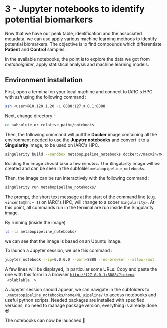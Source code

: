 # 3 - Jupyter notebooks to identify potential biomarkers

Now that we have our peak table, identification and the associated metadata, we can use apply various machine learning methods to identify potential biomarkers. The objective is to find compounds which differentiate __Patient__ and __Control__ samples.

In the available notebooks, the point is to explore the data we got from _metaboigniter_, apply statistical analysis and machine learning models.


## Environment installation

First, open a terminal on your local machine and connect to IARC's HPC with _ssh_ using the following command :
```bash
ssh <user>@10.120.1.20 -L 8888:127.0.0.1:8888
```

Next, change directory :

```bash
cd <absolute_or_relative_path>/notebooks
```

Then, the following command will pull the __Docker__ image containing all the environment needed to use the __Jupyter notebooks__ and convert it to a __Singularity__ image, to be used on IARC's HPC.
```bash
singularity build --sandbox metabopipeline_notebooks docker://maxvin/metabopipeline_notebooks:latest
```
Building the image should take a few minutes. The Singularity image will be created and can be seen in the subfolder <code>metabopipeline_notebooks</code>.

Then, the image can be run interactively with the following command :
```bash
singularity run metabopipeline_notebooks/
```

The prompt, the short text message at the start of the command line (e.g. <code>vincentm@hn:~ $</code>) on IARC's HPC, will change to a sober <code>Singularity></code>. At this point, all commands run in the terminal are run inside the Singularity image.

By running (inside the image)
```bash
ls -la metabopipeline_notebooks/
```
we can see that the image is based on an Ubuntu image.

To launch a Jupyter session, we use this command :
```bash
jupyter notebook --ip=0.0.0.0 --port=8888 --no-browser --allow-root
```
A few lines will be displayed, in particular some URLs. Copy and paste the one with this form in a browser <code>http://127.0.0.1:8888/?token= &nbsp;&#60;blablabla  &nbsp;&#62;</code>.


A Jupyter session should appear, we can navigate in the subfolders to <code>./metabopipeline_notebooks/home/ML_pipeline/</code> to access notebooks and useful python scripts. Needed packages are installed with specified versions, no need to manage package version, everything is already done :sunglasses:

The notebooks can now be launched :muscle:


